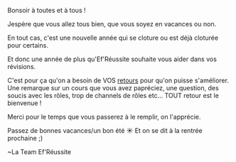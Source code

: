 Bonsoir à toutes et à tous !

Jespère que vous allez tous bien, que vous soyez en vacances ou non.

En tout cas, c'est une nouvelle année qui se cloture ou est déjà cloturée pour certains.

Et donc une année de plus qu'Ef'Réussite souhaite vous aider dans vos révisions.

C'est pour ça qu'on a besoin de VOS [retours](https://docs.google.com/forms/d/e/1FAIpQLSe4zYg3HMIkQTDD7424o5J6lNndcwPSkxNDg2hsYUI53UwxaA/viewform?usp=sf_link) pour qu'on puisse s'améliorer.
Une remarque sur un cours que vous avez papréciez, une question, des soucis avec les rôles, trop de channels de rôles etc...
TOUT retour est le bienvenue !

Merci pour le temps que vous passerez à le remplir, on l'apprécie.

Passez de bonnes vacances/un bon été ☀
Et on se dit à la rentrée prochaine ;)

~La Team Ef'Réussite
